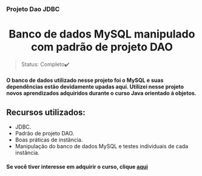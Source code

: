 ### Projeto Dao JDBC<h1 align="center">Banco de dados MySQL manipulado com padrão de projeto DAO</h1>

>Status: Completo✔️

#### O banco de dados utilizado nesse projeto foi o MySQL e suas dependências estão devidamente upadas aqui. Utilizei nesse projeto novos aprendizados adquiridos durante o curso Java orientado á objetos. 

## Recursos utilizados:
- JDBC.
- Padrão de projeto DAO.
- Boas práticas de instância. 
- Manipulação do banco de dados MySQL e testes individuais de cada instância.

#### Se você tiver interesse em adquirir o curso, clique [aqui](https://www.udemy.com/course/java-curso-completo/)


